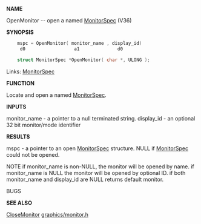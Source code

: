 
**NAME**

OpenMonitor -- open a named [MonitorSpec](_00A7.md) (V36)

**SYNOPSIS**

```c
    mspc = OpenMonitor( monitor_name , display_id)
     d0                  a1              d0

    struct MonitorSpec *OpenMonitor( char *, ULONG );

```
Links: [MonitorSpec](_00A7.md) 

**FUNCTION**

Locate and open a named [MonitorSpec](_00A7.md).

**INPUTS**

monitor_name - a pointer to a null terminated string.
display_id - an optional 32 bit monitor/mode identifier

**RESULTS**

mspc - a pointer to an open [MonitorSpec](_00A7.md) structure.
NULL if [MonitorSpec](_00A7.md) could not  be opened.

NOTE
if monitor_name is non-NULL, the monitor will be opened by name.
if monitor_name is NULL the monitor will be opened by optional ID.
if both monitor_name and display_id are NULL returns default monitor.

BUGS

**SEE ALSO**

[CloseMonitor](CloseMonitor.md) [graphics/monitor.h](_00A7.md)

